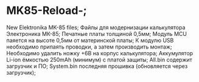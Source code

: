 # MK85-Reload-;
New Elektronika MK-85 files;
Файлы для модернизации калькулятора Электроника МК-85;
Печатные платы толщиной 0,5мм;
Модуль MCU паяется на высоте 0,5мм от материнской платы;
К модулю USB необходимо припаять проводки, а затем производить монтаж;
Необходимо удалить ножку +6В на корпус калькулятора;
Аккумулятор Li-ion ёмкостью 250mAh (минимум) с платой защиты;
All.bin содержит загрузчик и ПО;
System.bin последняя прошивка (обновляется через загрузчик);
